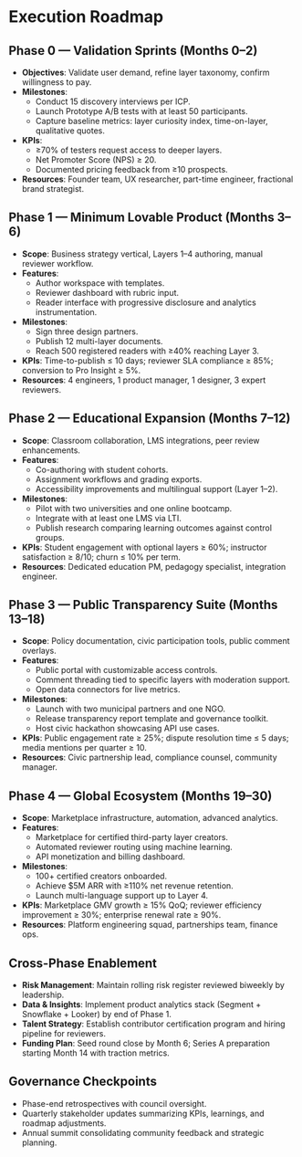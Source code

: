 # Execution Roadmap

## Phase 0 — Validation Sprints (Months 0–2)
- **Objectives**: Validate user demand, refine layer taxonomy, confirm willingness to pay.
- **Milestones**:
  - Conduct 15 discovery interviews per ICP.
  - Launch Prototype A/B tests with at least 50 participants.
  - Capture baseline metrics: layer curiosity index, time-on-layer, qualitative quotes.
- **KPIs**:
  - ≥70% of testers request access to deeper layers.
  - Net Promoter Score (NPS) ≥ 20.
  - Documented pricing feedback from ≥10 prospects.
- **Resources**: Founder team, UX researcher, part-time engineer, fractional brand strategist.

## Phase 1 — Minimum Lovable Product (Months 3–6)
- **Scope**: Business strategy vertical, Layers 1–4 authoring, manual reviewer workflow.
- **Features**:
  - Author workspace with templates.
  - Reviewer dashboard with rubric input.
  - Reader interface with progressive disclosure and analytics instrumentation.
- **Milestones**:
  - Sign three design partners.
  - Publish 12 multi-layer documents.
  - Reach 500 registered readers with ≥40% reaching Layer 3.
- **KPIs**: Time-to-publish ≤ 10 days; reviewer SLA compliance ≥ 85%; conversion to Pro Insight ≥ 5%.
- **Resources**: 4 engineers, 1 product manager, 1 designer, 3 expert reviewers.

## Phase 2 — Educational Expansion (Months 7–12)
- **Scope**: Classroom collaboration, LMS integrations, peer review enhancements.
- **Features**:
  - Co-authoring with student cohorts.
  - Assignment workflows and grading exports.
  - Accessibility improvements and multilingual support (Layer 1–2).
- **Milestones**:
  - Pilot with two universities and one online bootcamp.
  - Integrate with at least one LMS via LTI.
  - Publish research comparing learning outcomes against control groups.
- **KPIs**: Student engagement with optional layers ≥ 60%; instructor satisfaction ≥ 8/10; churn ≤ 10% per term.
- **Resources**: Dedicated education PM, pedagogy specialist, integration engineer.

## Phase 3 — Public Transparency Suite (Months 13–18)
- **Scope**: Policy documentation, civic participation tools, public comment overlays.
- **Features**:
  - Public portal with customizable access controls.
  - Comment threading tied to specific layers with moderation support.
  - Open data connectors for live metrics.
- **Milestones**:
  - Launch with two municipal partners and one NGO.
  - Release transparency report template and governance toolkit.
  - Host civic hackathon showcasing API use cases.
- **KPIs**: Public engagement rate ≥ 25%; dispute resolution time ≤ 5 days; media mentions per quarter ≥ 10.
- **Resources**: Civic partnership lead, compliance counsel, community manager.

## Phase 4 — Global Ecosystem (Months 19–30)
- **Scope**: Marketplace infrastructure, automation, advanced analytics.
- **Features**:
  - Marketplace for certified third-party layer creators.
  - Automated reviewer routing using machine learning.
  - API monetization and billing dashboard.
- **Milestones**:
  - 100+ certified creators onboarded.
  - Achieve $5M ARR with ≥110% net revenue retention.
  - Launch multi-language support up to Layer 4.
- **KPIs**: Marketplace GMV growth ≥ 15% QoQ; reviewer efficiency improvement ≥ 30%; enterprise renewal rate ≥ 90%.
- **Resources**: Platform engineering squad, partnerships team, finance ops.

## Cross-Phase Enablement
- **Risk Management**: Maintain rolling risk register reviewed biweekly by leadership.
- **Data & Insights**: Implement product analytics stack (Segment + Snowflake + Looker) by end of Phase 1.
- **Talent Strategy**: Establish contributor certification program and hiring pipeline for reviewers.
- **Funding Plan**: Seed round close by Month 6; Series A preparation starting Month 14 with traction metrics.

## Governance Checkpoints
- Phase-end retrospectives with council oversight.
- Quarterly stakeholder updates summarizing KPIs, learnings, and roadmap adjustments.
- Annual summit consolidating community feedback and strategic planning.
